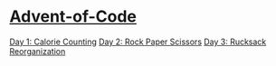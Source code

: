 # [Advent-of-Code](https://adventofcode.com/)

[Day 1: Calorie Counting](https://adventofcode.com/2022/day/1) 
[Day 2: Rock Paper Scissors](https://adventofcode.com/2022/day/2)
[Day 3: Rucksack Reorganization](https://adventofcode.com/2022/day/3)
